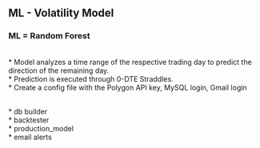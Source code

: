 ## ML - Volatility Model

### ML = Random Forest

<br>* Model analyzes a time range of the respective trading day to predict the direction of the remaining day.
<br>* Prediction is executed through 0-DTE Straddles.
<br>* Create a config file with the Polygon API key, MySQL login, Gmail login

<br>* db builder
<br>* backtester
<br>* production_model
<br>* email alerts

